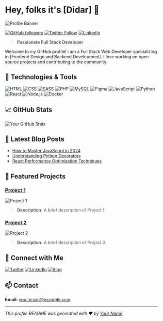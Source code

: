 # Hey, folks it's [Didar] 👋

![Profile Banner](https://via.placeholder.com/800x200) <!-- Replace with your profile banner URL -->

[![GitHub followers](https://img.shields.io/github/followers/didasoff?label=Follow&style=social)](https://github.com/didasoff)
[![Twitter Follow](https://img.shields.io/twitter/follow/didasoff?style=social)](https://twitter.com/didasoff)
[![LinkedIn](https://img.shields.io/badge/LinkedIn-Connect-blue)](https://linkedin.com/in/didasoff)

> **Passionate Full Stack Developer**

Welcome to my GitHub profile! I am a Full Stack Web Developer specializing in [Frontend Design and Backend Development]. I love working on open-source projects and contributing to the community.

## 🚀 Technologies & Tools

![HTML](https://img.shields.io/badge/HTML5-E34F26?style=for-the-badge&logo=html5&logoColor=white)
![CSS](https://img.shields.io/badge/CSS3-1572B6?style=for-the-badge&logo=css3&logoColor=white)
![SASS](https://img.shields.io/badge/SASS-CC6699?style=for-the-badge&logo=sass&logoColor=white)
![PHP](https://img.shields.io/badge/PHP-777BB4?style=for-the-badge&logo=php&logoColor=white)
![MySQL](https://img.shields.io/badge/MySQL-4479A1?style=for-the-badge&logo=mysql&logoColor=white)
![Figma](https://img.shields.io/badge/Figma-F24E1E?style=for-the-badge&logo=figma&logoColor=white)
![JavaScript](https://img.shields.io/badge/JavaScript-F7DF1E?style=for-the-badge&logo=javascript&logoColor=black)
![Python](https://img.shields.io/badge/Python-3776AB?style=for-the-badge&logo=python&logoColor=white)
![React](https://img.shields.io/badge/React-20232A?style=for-the-badge&logo=react&logoColor=61DAFB)
![Node.js](https://img.shields.io/badge/Node.js-339933?style=for-the-badge&logo=nodedotjs&logoColor=white)
![Docker](https://img.shields.io/badge/Docker-2496ED?style=for-the-badge&logo=docker&logoColor=white)

## 📈 GitHub Stats

![Your GitHub Stats](https://github-readme-stats.vercel.app/api?username=didasoff&show_icons=true&hide_border=true&theme=radical)

## 📝 Latest Blog Posts

<!-- BLOG-POST-LIST:START -->
- [How to Master JavaScript in 2024](https://yourblog.com/javascript-2024)
- [Understanding Python Decorators](https://yourblog.com/python-decorators)
- [React Performance Optimization Techniques](https://yourblog.com/react-performance)
<!-- BLOG-POST-LIST:END -->

## 💼 Featured Projects

### [Project 1](https://github.com/yourusername/project1)
![Project 1](https://via.placeholder.com/300x200) <!-- Replace with your project's image URL -->
> **Description:** A brief description of Project 1.

### [Project 2](https://github.com/yourusername/project2)
![Project 2](https://via.placeholder.com/300x200) <!-- Replace with your project's image URL -->
> **Description:** A brief description of Project 2.

## 🤝 Connect with Me

[![Twitter](https://img.shields.io/badge/Twitter-Follow-blue?style=for-the-badge&logo=twitter)](https://twitter.com/yourtwitterhandle)
[![LinkedIn](https://img.shields.io/badge/LinkedIn-Connect-blue?style=for-the-badge&logo=linkedin)](https://linkedin.com/in/yourlinkedinhandle)
[![Blog](https://img.shields.io/badge/Blog-Visit-blue?style=for-the-badge&logo=blogger)](https://yourblog.com)

## 📫 Contact

**Email:** [your.email@example.com](mailto:your.email@example.com)

---

*This profile README was generated with ❤️ by [Your Name](https://github.com/yourusername)*
